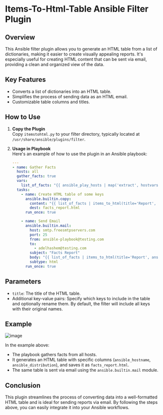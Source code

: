 # Items-To-Html-Table Ansible Filter Plugin

## Overview

This Ansible filter plugin allows you to generate an HTML table from a list of dictionaries, making it easier to create visually appealing reports. It's especially useful for creating HTML content that can be sent via email, providing a clean and organized view of the data.

## Key Features

- Converts a list of dictionaries into an HTML table.
- Simplifies the process of sending data as an HTML email.
- Customizable table columns and titles.

## How to Use

1. **Copy the Plugin**  
   Copy `itemstohtml.py` to your filter directory, typically located at `/usr/share/ansible/plugins/filter`.

2. **Usage in Playbook**  
   Here's an example of how to use the plugin in an Ansible playbook:

   ```yaml
   ---
   - name: Gather Facts
     hosts: all
     gather_facts: true
     vars:
       list_of_facts: "{{ ansible_play_hosts | map('extract', hostvars) | list }}"
     tasks:
       - name: Create HTML table of some keys
         ansible.builtin.copy:
           content: "{{ list_of_facts | items_to_html(title='Report', ansible_hostname='Host Name', ansible_distribution='Distribution') }}"
           dest: facts_report.html
         run_once: true

       - name: Send Email
         ansible.builtin.mail:
           host: smtp.freesmtpservers.com
           port: 25
           from: ansible-playbook@testing.com
           to:
             - adelhashem@testing.com
           subject: "Facts Report"
           body: "{{ list_of_facts | items_to_html(title='Report', ansible_hostname='Host Name', ansible_distribution='Distribution') }}"
           subtype: html
         run_once: true
   ```

## Parameters

- `title`: The title of the HTML table.
- Additional key-value pairs: Specify which keys to include in the table and optionally rename them. By default, the filter will include all keys with their original names.

## Example
![image](https://github.com/user-attachments/assets/2d766d50-c134-4f55-9942-b4dd6fb944f7)

In the example above:
- The playbook gathers facts from all hosts.
- It generates an HTML table with specific columns (`ansible_hostname`, `ansible_distribution`), and saves it as `facts_report.html`.
- The same table is sent via email using the `ansible.builtin.mail` module.

## Conclusion

This plugin streamlines the process of converting data into a well-formatted HTML table and is ideal for sending reports via email. By following the steps above, you can easily integrate it into your Ansible workflows.
